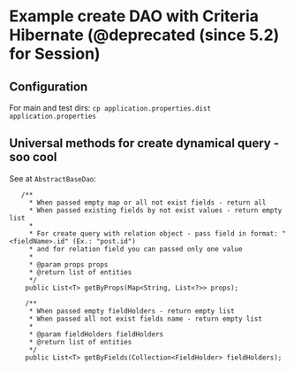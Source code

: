 # Example create DAO with Criteria Hibernate (@deprecated (since 5.2) for Session)

## Configuration

For main and test dirs:
`cp application.properties.dist application.properties`

## Universal methods for create dynamical query - soo cool

See at `AbstractBaseDao`:
```
   /**
     * When passed empty map or all not exist fields - return all
     * When passed existing fields by not exist values - return empty list
     *
     * For create query with relation object - pass field in format: "<fieldName>.id" (Ex.: "post.id")
     * and for relation field you can passed only one value
     *
     * @param props props
     * @return list of entities
     */
    public List<T> getByProps(Map<String, List<?>> props);

    /**
     * When passed empty fieldHolders - return empty list
     * When passed all not exist fields name - return empty list
     *
     * @param fieldHolders fieldHolders
     * @return list of entities
     */
    public List<T> getByFields(Collection<FieldHolder> fieldHolders);
```
